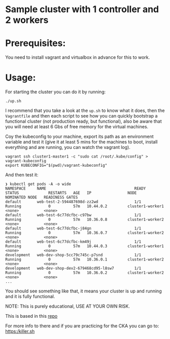 # Sample cluster with 1 controller and 2 workers

# Prerequisites:
You need to install vagrant and virtualbox in advance for this to work.

# Usage:
For starting the cluster you can do it by running:
```
./up.sh
```
I recommend that you take a look at the `up.sh` to know what it does, then the `Vagrantfile` and then each script to see how you can quickly bootstrap a functional cluster (not production ready, but functional), also be aware that you will need at least 6 Gbs of free memory for the virtual machines.


Coy the kubeconfig to your machine, export its path as an environment variable and test it (give it at least 5 mins for the machines to boot, install everything and are running, you can watch the vagrant log).
```
vagrant ssh cluster1-master1 -c "sudo cat /root/.kube/config" > vagrant-kubeconfig
export KUBECONFIG="$(pwd)/vagrant-kubeconfig"
```

And then test it:
```
❯ kubectl get pods -A -o wide
NAMESPACE     NAME                                       READY   STATUS             RESTARTS   AGE   IP                NODE               NOMINATED NODE   READINESS GATES
default       web-test-2-594487698d-zz2wd                1/1     Running            0          57m   10.44.0.2         cluster1-worker1   <none>           <none>
default       web-test-6c77dcfbc-c97bw                   1/1     Running            0          57m   10.36.0.8         cluster1-worker2   <none>           <none>
default       web-test-6c77dcfbc-j84gn                   1/1     Running            0          57m   10.36.0.7         cluster1-worker2   <none>           <none>
default       web-test-6c77dcfbc-km49j                   1/1     Running            0          57m   10.44.0.3         cluster1-worker1   <none>           <none>
development   web-dev-shop-5cc79c745c-p7snd              1/1     Running            0          57m   10.36.0.1         cluster1-worker2   <none>           <none>
development   web-dev-shop-dev2-679468cd95-l8sw7         1/1     Running            0          57m   10.36.0.2         cluster1-worker2   <none>           <none>
...
```
You should see something like that, it means your cluster is up and running and it is fully functional.

NOTE: This is purely educational, USE AT YOUR OWN RISK.

This is based in this [repo](https://github.com/wuestkamp/cka-example-environments)

For more info to there and if you are practicing for the CKA you can go to: [https:/killer.sh](https:/killer.sh)
